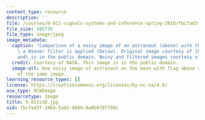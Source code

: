 ```yaml
---
content_type: resource
description: ''
file: /courses/6-011-signals-systems-and-inference-spring-2018/fbc7ad3f34645a629b640a8b078f750c_6-011s18.jpg
file_size: 105735
file_type: image/jpeg
image_metadata:
  caption: "Comparison of a noisy image of an astronaut (above) with the image after\
    \ a Wiener filter is applied (below). Original image courtesy of [NASA](https://www.flickr.com/photos/nasacommons/9460192744/in/album-72157634974031758/)\_\
    and\_is in the public domain. Noisy and filtered images courtesy of OCW."
  credit: Courtesy of NASA. This image is in the public domain.
  image-alt: One noisy image of astronaut on the moon with flag above a fixed version
    of the same image.
learning_resource_types: []
license: https://creativecommons.org/licenses/by-nc-sa/4.0/
ocw_type: OCWImage
resourcetype: Image
title: 6-011s18.jpg
uid: fbc7ad3f-3464-5a62-9b64-0a8b078f750c
---
```

